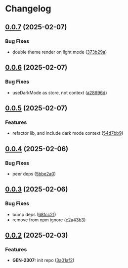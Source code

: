 # Changelog

## [0.0.7](https://github.com/odigos-io/ui-theme/compare/ui-theme-v0.0.6...ui-theme-v0.0.7) (2025-02-07)


### Bug Fixes

* double theme render on light mode ([373b29a](https://github.com/odigos-io/ui-theme/commit/373b29a8493f9967c5717663e277c6c4a48251dc))

## [0.0.6](https://github.com/odigos-io/ui-theme/compare/ui-theme-v0.0.5...ui-theme-v0.0.6) (2025-02-07)


### Bug Fixes

* useDarkMode as store, not context ([a28696d](https://github.com/odigos-io/ui-theme/commit/a28696dd4c44b5ff866cdc8a79f7ad52e7b5039a))

## [0.0.5](https://github.com/odigos-io/ui-theme/compare/ui-theme-v0.0.4...ui-theme-v0.0.5) (2025-02-07)


### Features

* refactor lib, and include dark mode context ([54d7bb9](https://github.com/odigos-io/ui-theme/commit/54d7bb97754e572890d69c3ffb595fc98d0dc21d))

## [0.0.4](https://github.com/odigos-io/ui-theme/compare/ui-theme-v0.0.3...ui-theme-v0.0.4) (2025-02-06)


### Bug Fixes

* peer deps ([5bbe2a0](https://github.com/odigos-io/ui-theme/commit/5bbe2a0fa16f810cba84f0d9b8f76edd4f22eeaa))

## [0.0.3](https://github.com/odigos-io/ui-theme/compare/ui-theme-v0.0.2...ui-theme-v0.0.3) (2025-02-06)


### Bug Fixes

* bump deps ([68fcc21](https://github.com/odigos-io/ui-theme/commit/68fcc2110918c0c4c59012a309395c0ed9f8a25d))
* remove from npm ignore ([e2a43b3](https://github.com/odigos-io/ui-theme/commit/e2a43b37a9b61185aa2486441eb1ac48931da1b4))

## [0.0.2](https://github.com/odigos-io/ui-theme/compare/ui-theme-v0.0.1...ui-theme-v0.0.2) (2025-02-03)


### Features

* **GEN-2307:** init repo ([3a01af2](https://github.com/odigos-io/ui-theme/commit/3a01af23a0c0e5173af39a5ef5dc36f00b1e6c66))
